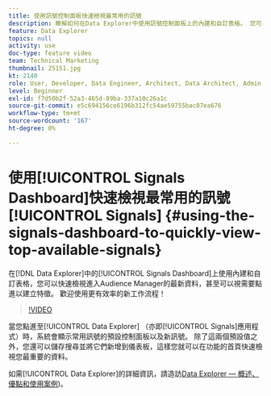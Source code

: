 ```yaml
---
title: 使用訊號控制面板快速檢視最常用的訊號
description: 瞭解如何在Data Explorer中使用訊號控制面板上的內建和自訂表格。 您可以快速檢視進入Audience Manager的最新資料，甚至根據需要點進以建立特徵。 歡迎使用更有效率的新工作流程！
feature: Data Explorer
topics: null
activity: use
doc-type: feature video
team: Technical Marketing
thumbnail: 25151.jpg
kt: 2140
role: User, Developer, Data Engineer, Architect, Data Architect, Admin, Leader
level: Beginner
exl-id: f7d50b2f-52a3-465d-89ba-337a10c26a1c
source-git-commit: e5c694156ce6196b312fc54ae59755bac07ea676
workflow-type: tm+mt
source-wordcount: '167'
ht-degree: 0%

---
```


# 使用[!UICONTROL Signals Dashboard]快速檢視最常用的訊號[!UICONTROL Signals] {#using-the-signals-dashboard-to-quickly-view-top-available-signals}

在[!DNL Data Explorer]中的[!UICONTROL Signals Dashboard]上使用內建和自訂表格，您可以快速檢視進入Audience Manager的最新資料，甚至可以視需要點進以建立特徵。 歡迎使用更有效率的新工作流程！

>[!VIDEO](https://video.tv.adobe.com/v/25151/?quality=12)

當您點進至[!UICONTROL Data Explorer] （亦即[!UICONTROL Signals]應用程式）時，系統會顯示常用訊號的預設控制面板以及新訊號。 除了這兩個預設值之外，您還可以儲存搜尋並將它們新增到儀表板，這樣您就可以在功能的首頁快速檢視您最重要的資料。

如需[!UICONTROL Data Explorer]的詳細資訊，請造訪[Data Explorer — 概述、優點和使用案例](https://experienceleague.adobe.com/docs/audience-manager/user-guide/features/data-explorer/data-explorer-overview.html?lang=en))。
